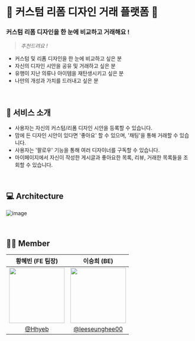# 👕 커스텀 리폼 디자인 거래 플랫폼 👕

### 커스텀 리폼 디자인을 한 눈에 비교하고 거래해요 !

> *추천드려요 !*
- 커스텀 및 리폼 디자인을 한 눈에 비교하고 싶은 분
- 자신의 디자인 시안을 공유 및 거래하고 싶은 분
- 유행이 지난 의류나 아이템을 재탄생시키고 싶은 분
- 나만의 개성과 가치를 드러내고 싶은 분
<br />

## 🔔 서비스 소개
- 사용자는 자신의 커스텀/리폼 디자인 시안을 등록할 수 있습니다.
- 맘에 든 디자인 시안이 있다면 '좋아요' 할 수 있으며, '채팅'을 통해 거래할 수 있습니다.
- 사용자는 '팔로우' 기능을 통해 여러 디자이너를 구독할 수 있습니다.
- 마이페이지에서 자신이 작성한 게시글과 좋아요한 목록, 리뷰, 거래한 목록들을 조회할 수 있습니다.
<br />

## 💻 Architecture
![image](https://github.com/2023-Capstone-Project/.github/assets/87460638/6a5dbfb1-f4f0-491f-a107-bd801daa5e56)

<br />

## 👩‍💻 Member
|황혜빈 (FE 팀장)|이승희 (BE)|
|:-:|:-:|
|<img src="https://mblogthumb-phinf.pstatic.net/MjAxNzA5MjFfMjA4/MDAxNTA1OTU2NDYwMDMy.XEocczBViYn9gLvCMpkq7vuj-c7zHk7va2YnrDfaNjsg.rGjmqssxDQX5_rM5DrQxMTe1gveppJPsW03tdCcWBbsg.JPEG.asj4693/KakaoTalk_20170921_101319559.jpg?type=w800" width=150>|<img src="https://avatars.githubusercontent.com/u/87460638?v=4" width=150>|
|[@Hhyeb](https://github.com/Hhyeb)|[@leeseunghee00](https://github.com/leeseunghee00)|
<br />

